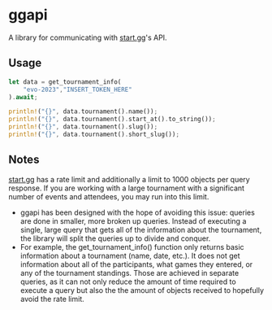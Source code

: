 # ggapi
A library for communicating with [start.gg](https://start.gg/)'s API.

## Usage
```rust
let data = get_tournament_info(
    "evo-2023","INSERT_TOKEN_HERE"
).await;

println!("{}", data.tournament().name());
println!("{}", data.tournament().start_at().to_string());
println!("{}", data.tournament().slug());
println!("{}", data.tournament().short_slug());
```

## Notes
[start.gg](https://start.gg/) has a rate limit and additionally a limit to 1000 objects per query response. If you are working with a large tournament with a significant number of events and attendees, you may run into this limit.

- ggapi has been designed with the hope of avoiding this issue: queries are done in smaller, more broken up queries. Instead of executing a single, large query that gets all of the information about the tournament, the library will split the queries up to divide and conquer.
- For example, the get_tournament_info() function only returns basic information about a tournament (name, date, etc.). It does not get information about all of the participants, what games they entered, or any of the tournament standings. Those are achieved in separate queries, as it can not only reduce the amount of time required to execute a query but also the the amount of objects received to hopefully avoid the rate limit.
